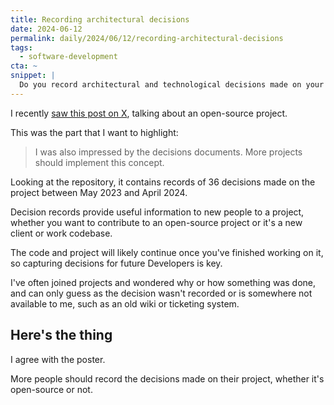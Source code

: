 ```yaml
---
title: Recording architectural decisions
date: 2024-06-12
permalink: daily/2024/06/12/recording-architectural-decisions
tags:
  - software-development
cta: ~
snippet: |
  Do you record architectural and technological decisions made on your projects?
---
```


I recently [saw this post on X][0], talking about an open-source project.

This was the part that I want to highlight:

> I was also impressed by the decisions documents. More projects should implement this concept.

Looking at the repository, it contains records of 36 decisions made on the project between May 2023 and April 2024.

Decision records provide useful information to new people to a project, whether you want to contribute to an open-source project or it's a new client or work codebase.

The code and project will likely continue once you've finished working on it, so capturing decisions for future Developers is key.

I've often joined projects and wondered why or how something was done, and can only guess as the decision wasn't recorded or is somewhere not available to me, such as an old wiki or ticketing system.

## Here's the thing

I agree with the poster.

More people should record the decisions made on their project, whether it's open-source or not.

[0]: https://x.com/StefanGalescu/status/1798421063355007017
